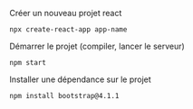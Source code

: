 
Créer un nouveau projet react
    
    npx create-react-app app-name
    
Démarrer le projet (compiler, lancer le serveur)

    npm start
    
Installer une dépendance sur le projet
    
    npm install bootstrap@4.1.1
